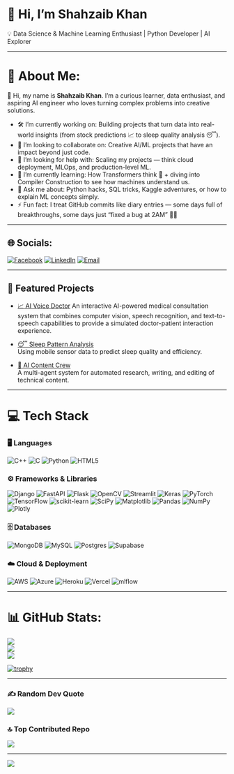 # 👋 Hi, I’m Shahzaib Khan  
💡 Data Science & Machine Learning Enthusiast | Python Developer | AI Explorer  

---

# 💫 About Me:
👋 Hi, my name is **Shahzaib Khan**. I’m a curious learner, data enthusiast, and aspiring AI engineer who loves turning complex problems into creative solutions.  

- 🛠️ I’m currently working on: Building projects that turn data into real-world insights (from stock predictions 📈 to sleep quality analysis 😴).  
- 🤝 I’m looking to collaborate on: Creative AI/ML projects that have an impact beyond just code.  
- 👐 I’m looking for help with: Scaling my projects — think cloud deployment, MLOps, and production-level ML.  
- 🌱 I’m currently learning: How Transformers think 🤖 + diving into Compiler Construction to see how machines understand us.  
- 💬 Ask me about: Python hacks, SQL tricks, Kaggle adventures, or how to explain ML concepts simply.  
- ⚡ Fun fact: I treat GitHub commits like diary entries — some days full of breakthroughs, some days just “fixed a bug at 2AM” 🌙😂  

---

## 🌐 Socials:
[![Facebook](https://img.shields.io/badge/Facebook-%231877F2.svg?logo=Facebook&logoColor=white)](https://facebook.com/shahzaib.khan.747262) 
[![LinkedIn](https://img.shields.io/badge/LinkedIn-Profile-blue?logo=linkedin&logoColor=white)](https://www.linkedin.com/in/shahzaib-khan-344293278/) 
[![Email](https://img.shields.io/badge/Email-D14836?logo=gmail&logoColor=white)](mailto:sk4563658@gmail.com)  

---

## 🚀 Featured Projects
- [📈 AI Voice Doctor]([https://github.com/shahzaibkhan12345/stock-price-prediction](https://github.com/shahzaibkhan12345/Generative_AI_Projects/tree/main/AI_Voice_Doctor))    
  An interactive AI-powered medical consultation system that combines computer vision, speech recognition, and text-to-speech capabilities to provide a simulated doctor-patient interaction experience.

- [😴 Sleep Pattern Analysis](https://github.com/shahzaibkhan12345/sleep-analysis)  
  Using mobile sensor data to predict sleep quality and efficiency.  

- [🚀 AI Content Crew ](https://github.com/shahzaibkhan12345/Gen-Ai-projects/tree/main/AI-News-writer)  
  A multi-agent system for automated research, writing, and editing of technical content.

---

# 💻 Tech Stack

### 🖥️ Languages  
![C++](https://img.shields.io/badge/c++-%2300599C.svg?style=for-the-badge&logo=c%2B%2B&logoColor=white) 
![C](https://img.shields.io/badge/c-%2300599C.svg?style=for-the-badge&logo=c&logoColor=white) 
![Python](https://img.shields.io/badge/python-3670A0?style=for-the-badge&logo=python&logoColor=ffdd54) 
![HTML5](https://img.shields.io/badge/html5-%23E34F26.svg?style=for-the-badge&logo=html5&logoColor=white) 

### ⚙️ Frameworks & Libraries  
![Django](https://img.shields.io/badge/django-%23092E20.svg?style=for-the-badge&logo=django&logoColor=white) 
![FastAPI](https://img.shields.io/badge/FastAPI-005571?style=for-the-badge&logo=fastapi) 
![Flask](https://img.shields.io/badge/flask-%23000.svg?style=for-the-badge&logo=flask&logoColor=white) 
![OpenCV](https://img.shields.io/badge/opencv-%23white.svg?style=for-the-badge&logo=opencv&logoColor=white) 
![Streamlit](https://img.shields.io/badge/Streamlit-%23FE4B4B.svg?style=for-the-badge&logo=streamlit&logoColor=white) 
![Keras](https://img.shields.io/badge/Keras-%23D00000.svg?style=for-the-badge&logo=Keras&logoColor=white) 
![PyTorch](https://img.shields.io/badge/PyTorch-%23EE4C2C.svg?style=for-the-badge&logo=PyTorch&logoColor=white) 
![TensorFlow](https://img.shields.io/badge/TensorFlow-%23FF6F00.svg?style=for-the-badge&logo=TensorFlow&logoColor=white) 
![scikit-learn](https://img.shields.io/badge/scikit--learn-%23F7931E.svg?style=for-the-badge&logo=scikit-learn&logoColor=white) 
![SciPy](https://img.shields.io/badge/SciPy-%230C55A5.svg?style=for-the-badge&logo=scipy&logoColor=white) 
![Matplotlib](https://img.shields.io/badge/Matplotlib-%23ffffff.svg?style=for-the-badge&logo=Matplotlib&logoColor=black) 
![Pandas](https://img.shields.io/badge/pandas-%23150458.svg?style=for-the-badge&logo=pandas&logoColor=white) 
![NumPy](https://img.shields.io/badge/numpy-%23013243.svg?style=for-the-badge&logo=numpy&logoColor=white) 
![Plotly](https://img.shields.io/badge/Plotly-%233F4F75.svg?style=for-the-badge&logo=plotly&logoColor=white) 

### 🗄️ Databases  
![MongoDB](https://img.shields.io/badge/MongoDB-%234ea94b.svg?style=for-the-badge&logo=mongodb&logoColor=white) 
![MySQL](https://img.shields.io/badge/mysql-4479A1.svg?style=for-the-badge&logo=mysql&logoColor=white) 
![Postgres](https://img.shields.io/badge/postgres-%23316192.svg?style=for-the-badge&logo=postgresql&logoColor=white) 
![Supabase](https://img.shields.io/badge/Supabase-3ECF8E?style=for-the-badge&logo=supabase&logoColor=white) 

### ☁️ Cloud & Deployment  
![AWS](https://img.shields.io/badge/AWS-%23FF9900.svg?style=for-the-badge&logo=amazon-aws&logoColor=white) 
![Azure](https://img.shields.io/badge/azure-%230072C6.svg?style=for-the-badge&logo=microsoftazure&logoColor=white) 
![Heroku](https://img.shields.io/badge/heroku-%23430098.svg?style=for-the-badge&logo=heroku&logoColor=white) 
![Vercel](https://img.shields.io/badge/vercel-%23000000.svg?style=for-the-badge&logo=vercel&logoColor=white) 
![mlflow](https://img.shields.io/badge/mlflow-%23d9ead3.svg?style=for-the-badge&logo=numpy&logoColor=blue) 

---

# 📊 GitHub Stats:
![](https://github-readme-stats.vercel.app/api?username=shahzaibkhan12345&theme=highcontrast&hide_border=false&include_all_commits=false&count_private=false)<br/>
![](https://nirzak-streak-stats.vercel.app/?user=shahzaibkhan12345&theme=highcontrast&hide_border=false)<br/>
![](https://github-readme-stats.vercel.app/api/top-langs/?username=shahzaibkhan12345&theme=highcontrast&hide_border=false&include_all_commits=false&count_private=false&layout=compact)

[![trophy](https://github-profile-trophy.vercel.app/?username=shahzaibkhan12345&theme=onedark)](https://github.com/ryo-ma/github-profile-trophy)

---

### ✍️ Random Dev Quote
![](https://quotes-github-readme.vercel.app/api?type=horizontal&theme=radical)

### 🔝 Top Contributed Repo
![](https://github-contributor-stats.vercel.app/api?username=shahzaibkhan12345&limit=5&theme=merko&combine_all_yearly_contributions=true)

---

[![](https://visitcount.itsvg.in/api?id=shahzaibkhan12345&icon=8&color=13)](https://visitcount.itsvg.in)

<!-- Proudly created with GPRM ( https://gprm.itsvg.in ) -->

